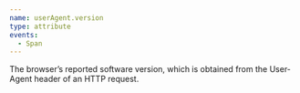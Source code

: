 ```yaml
---
name: userAgent.version
type: attribute
events:
  - Span
---
```


The browser’s reported software version, which is obtained from the User-Agent header of an HTTP request.